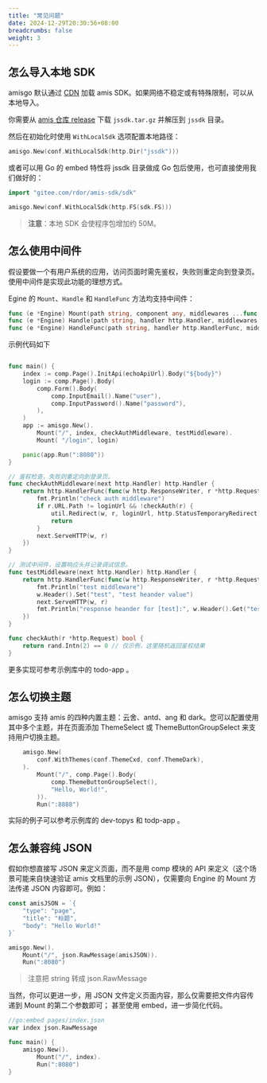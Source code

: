```yaml
---
title: "常见问题"
date: 2024-12-29T20:30:56+08:00
breadcrumbs: false
weight: 3
---
```


## 怎么导入本地 SDK

amisgo 默认通过 [CDN](https://cdn.jsdelivr.net/npm/amis) 加载 amis SDK。如果网络不稳定或有特殊限制，可以从本地导入。

你需要从 [amis 仓库 release](https://github.com/baidu/amis/releases) 下载 `jssdk.tar.gz` 并解压到 `jssdk` 目录。

然后在初始化时使用 `WithLocalSdk` 选项配置本地路径：

```go
amisgo.New(conf.WithLocalSdk(http.Dir("jssdk")))
```

或者可以用 Go 的 embed 特性将 jssdk 目录做成 Go 包后使用，也可直接使用我们做好的：

```go
import "gitee.com/rdor/amis-sdk/sdk"

amisgo.New(conf.WithLocalSdk(http.FS(sdk.FS)))
```

> **注意**：本地 SDK 会使程序包增加约 50M。

## 怎么使用中间件

假设要做一个有用户系统的应用，访问页面时需先鉴权，失败则重定向到登录页。使用中间件是实现此功能的理想方式。

Egine 的 `Mount`、`Handle` 和 `HandleFunc` 方法均支持中间件：

```go
func (e *Engine) Mount(path string, component any, middlewares ...func(http.Handler) http.Handler) *Engine
func (e *Engine) Handle(path string, handler http.Handler, middlewares ...func(http.Handler) http.Handler) *Engine
func (e *Engine) HandleFunc(path string, handler http.HandlerFunc, middlewares ...func(http.Handler) http.Handler) *Engine
```

示例代码如下

```go

func main() {
	index := comp.Page().InitApi(echoApiUrl).Body("${body}")
	login := comp.Page().Body(
		comp.Form().Body(
			comp.InputEmail().Name("user"),
			comp.InputPassword().Name("password"),
		),
	)
	app := amisgo.New().
		Mount("/", index, checkAuthMiddleware, testMiddleware).
		Mount( "/login", login)

	panic(app.Run(":8080"))
}

// 鉴权检查，失败则重定向到登录页。
func checkAuthMiddleware(next http.Handler) http.Handler {
	return http.HandlerFunc(func(w http.ResponseWriter, r *http.Request) {
		fmt.Println("check auth middleware")
		if r.URL.Path != loginUrl && !checkAuth(r) {
			util.Redirect(w, r, loginUrl, http.StatusTemporaryRedirect)
			return
		}
		next.ServeHTTP(w, r)
	})
}

// 测试中间件，设置响应头并记录调试信息。
func testMiddleware(next http.Handler) http.Handler {
	return http.HandlerFunc(func(w http.ResponseWriter, r *http.Request) {
		fmt.Println("test middleware")
		w.Header().Set("test", "test heander value")
		next.ServeHTTP(w, r)
		fmt.Println("response heander for [test]:", w.Header().Get("test"))
	})
}

func checkAuth(r *http.Request) bool {
	return rand.Intn(2) == 0 // 仅示例，这里随机返回鉴权结果
}
```

更多实现可参考示例库中的 todo-app 。

## 怎么切换主题

amisgo 支持 amis 的四种内置主题：云舍、antd、ang 和 dark。您可以配置使用其中多个主题，并在页面添加 ThemeSelect 或 ThemeButtonGroupSelect 来支持用户切换主题。

```go
	amisgo.New(
		conf.WithThemes(conf.ThemeCxd, conf.ThemeDark),
	).
		Mount("/", comp.Page().Body(
			comp.ThemeButtonGroupSelect(),
			"Hello, World!",
		)).
		Run(":8888")
```

实际的例子可以参考示例库的 dev-topys 和 todp-app 。

## 怎么兼容纯 JSON

假如你想直接写 JSON 来定义页面，而不是用 comp 模块的 API 来定义（这个场景可能来自快速验证 amis 文档里的示例 JSON），仅需要向 Engine 的 Mount 方法传递 JSON 内容即可。例如：

```go
const amisJSON = `{
    "type": "page",
    "title": "标题",
    "body": "Hello World!"
}`

amisgo.New().
    Mount("/", json.RawMessage(amisJSON)).
    Run(":8080")
```

> 注意把 string 转成 json.RawMessage

当然，你可以更进一步，用 JSON 文件定义页面内容，那么仅需要把文件内容传递到 Mount 的第二个参数即可； 甚至使用 embed，进一步简化代码。

```go
//go:embed pages/index.json
var index json.RawMessage

func main() {
	amisgo.New().
		Mount("/", index).
		Run(":8080")
}
```
